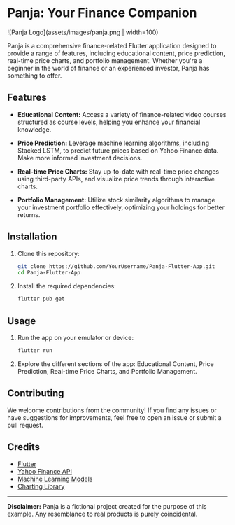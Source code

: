 # Panja: Your Finance Companion

![Panja Logo](assets/images/panja.png | width=100)


Panja is a comprehensive finance-related Flutter application designed to provide a range of features, including educational content, price prediction, real-time price charts, and portfolio management. Whether you're a beginner in the world of finance or an experienced investor, Panja has something to offer.

## Features

- **Educational Content:** Access a variety of finance-related video courses structured as course levels, helping you enhance your financial knowledge.

- **Price Prediction:** Leverage machine learning algorithms, including Stacked LSTM, to predict future prices based on Yahoo Finance data. Make more informed investment decisions.

- **Real-time Price Charts:** Stay up-to-date with real-time price changes using third-party APIs, and visualize price trends through interactive charts.

- **Portfolio Management:** Utilize stock similarity algorithms to manage your investment portfolio effectively, optimizing your holdings for better returns.

## Installation

1. Clone this repository:

    ```bash
    git clone https://github.com/YourUsername/Panja-Flutter-App.git
    cd Panja-Flutter-App
    ```

2. Install the required dependencies:

    ```bash
    flutter pub get
    ```

## Usage

1. Run the app on your emulator or device:

    ```bash
    flutter run
    ```

2. Explore the different sections of the app: Educational Content, Price Prediction, Real-time Price Charts, and Portfolio Management.

## Contributing

We welcome contributions from the community! If you find any issues or have suggestions for improvements, feel free to open an issue or submit a pull request.

## Credits

- [Flutter](https://flutter.dev/)
- [Yahoo Finance API](https://finance.yahoo.com/)
- [Machine Learning Models](https://scikit-learn.org/)
- [Charting Library](https://www.example-chart-library.com/)

---

**Disclaimer:** Panja is a fictional project created for the purpose of this example. Any resemblance to real products is purely coincidental.
